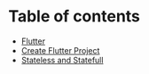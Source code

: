 # Table of contents

* [Flutter](README.md)
* [Create Flutter Project](create-flutter-project.md)
* [Stateless and Statefull](stateless-and-statefull.md)

